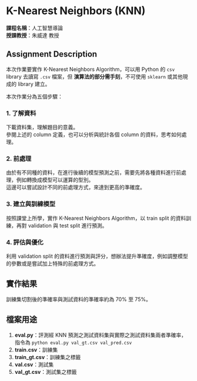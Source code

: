 # K-Nearest Neighbors (KNN)

**課程名稱**：人工智慧導論  
**授課教授**：朱威達 教授

## Assignment Description

本次作業要實作 K-Nearest Neighbors Algorithm，可以用 Python 的 `csv` library 去讀寫 `.csv` 檔案，但 **演算法的部分需手刻**，不可使用 `sklearn` 或其他現成的 library 建立。

本次作業分為五個步驟：

### 1. 了解資料

下載資料集，理解題目的意義。  
參閱上述的 column 定義，也可以分析與統計各個 column 的資料，思考如何處理。

### 2. 前處理

由於有不同種的資料，在進行後續的模型預測之前，需要先將各種資料進行前處理，例如轉換成模型可以運算的型別。  
這邊可以嘗試設計不同的前處理方式，來達到更高的準確度。

### 3. 建立與訓練模型

按照課堂上所學，實作 K-Nearest Neighbors Algorithm，以 train split 的資料訓練，再對 validation 與 test split 進行預測。

### 4. 評估與優化

利用 validation split 的資料進行預測與評分，想辦法提升準確度，例如調整模型的參數或是嘗試加上特殊的前處理方式。

## 實作結果

訓練集切割後的準確率與測試資料的準確率約為 70% 至 75%。

## 檔案用途

1. **eval.py**：評測經 KNN 預測之測試資料集與實際之測試資料集兩者準確率，指令為 `python eval.py val_gt.csv val_pred.csv`
2. **train.csv**：訓練集
3. **train_gt.csv**：訓練集之標籤
4. **val.csv**：測試集
5. **val_gt.csv**：測試集之標籤
